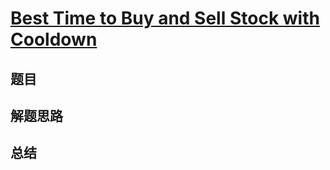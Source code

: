 # [Best Time to Buy and Sell Stock with Cooldown](https://leetcode.com/problems/best-time-to-buy-and-sell-stock-with-cooldown/)

## 题目


## 解题思路


## 总结


